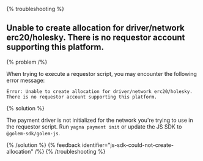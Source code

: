 {% troubleshooting %}

## Unable to create allocation for driver/network erc20/holesky. There is no requestor account supporting this platform.

{% problem /%}

When trying to execute a requestor script, you may encounter the following error message:

```
Error: Unable to create allocation for driver/network erc20/holesky. There is no requestor account supporting this platform.
```

{% solution %}

The payment driver is not initialized for the network you're trying to use in the requestor script. Run `yagna payment init` or update the JS SDK to `@golem-sdk/golem-js`.


{% /solution %}
{% feedback identifier="js-sdk-could-not-create-allocation" /%}
{% /troubleshooting %}
